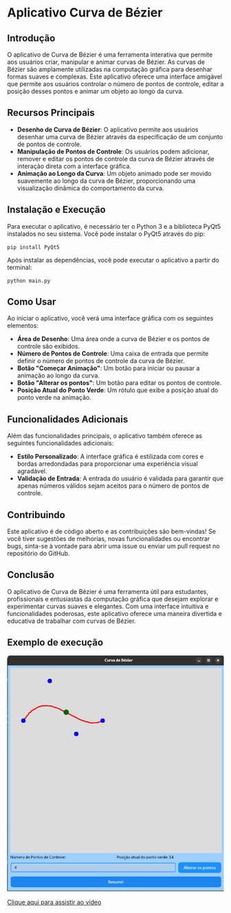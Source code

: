 # Aplicativo  Curva de Bézier

## Introdução

O aplicativo de Curva de Bézier é uma ferramenta interativa que permite aos usuários criar, manipular e animar curvas de Bézier. As curvas de Bézier são amplamente utilizadas na computação gráfica para desenhar formas suaves e complexas. Este aplicativo oferece uma interface amigável que permite aos usuários controlar o número de pontos de controle, editar a posição desses pontos e animar um objeto ao longo da curva.

## Recursos Principais

- **Desenho de Curva de Bézier**: O aplicativo permite aos usuários desenhar uma curva de Bézier através da especificação de um conjunto de pontos de controle.
- **Manipulação de Pontos de Controle**: Os usuários podem adicionar, remover e editar os pontos de controle da curva de Bézier através de interação direta com a interface gráfica.
- **Animação ao Longo da Curva**: Um objeto animado pode ser movido suavemente ao longo da curva de Bézier, proporcionando uma visualização dinâmica do comportamento da curva.

## Instalação e Execução

Para executar o aplicativo, é necessário ter o Python 3 e a biblioteca PyQt5 instalados no seu sistema. Você pode instalar o PyQt5 através do pip:

```
pip install PyQt5
```

Após instalar as dependências, você pode executar o aplicativo a partir do terminal:

```
python main.py
```

## Como Usar

Ao iniciar o aplicativo, você verá uma interface gráfica com os seguintes elementos:

- **Área de Desenho**: Uma área onde a curva de Bézier e os pontos de controle são exibidos.
- **Número de Pontos de Controle**: Uma caixa de entrada que permite definir o número de pontos de controle da curva de Bézier.
- **Botão "Começar Animação"**: Um botão para iniciar ou pausar a animação ao longo da curva.
- **Botão "Alterar os pontos"**: Um botão para editar os pontos de controle.
- **Posição Atual do Ponto Verde**: Um rótulo que exibe a posição atual do ponto verde na animação.

## Funcionalidades Adicionais

Além das funcionalidades principais, o aplicativo também oferece as seguintes funcionalidades adicionais:

- **Estilo Personalizado**: A interface gráfica é estilizada com cores e bordas arredondadas para proporcionar uma experiência visual agradável.
- **Validação de Entrada**: A entrada do usuário é validada para garantir que apenas números válidos sejam aceitos para o número de pontos de controle.

## Contribuindo

Este aplicativo é de código aberto e as contribuições são bem-vindas! Se você tiver sugestões de melhorias, novas funcionalidades ou encontrar bugs, sinta-se à vontade para abrir uma issue ou enviar um pull request no repositório do GitHub.

## Conclusão

O aplicativo de Curva de Bézier é uma ferramenta útil para estudantes, profissionais e entusiastas da computação gráfica que desejam explorar e experimentar curvas suaves e elegantes. Com uma interface intuitiva e funcionalidades poderosas, este aplicativo oferece uma maneira divertida e educativa de trabalhar com curvas de Bézier.

## Exemplo de execução

![Descrição da Imagem](image/README/1713882577282.png)


[Clique aqui para assistir ao vídeo](video/video.html)

